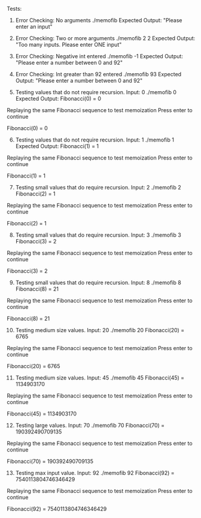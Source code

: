 Tests:
1. Error Checking: No arguments
./memofib
Expected Output: "Please enter an input"

2. Error Checking: Two or more arguments
./memofib 2 2
Expected Output: "Too many inputs. Please enter ONE input"

3. Error Checking: Negative int entered
./memofib -1
Expected Output: "Please enter a number between 0 and 92"

4. Error Checking: Int greater than 92 entered
./memofib 93
Expected Output: "Please enter a number between 0 and 92"

5. Testing values that do not require recursion. Input: 0
./memofib 0
Expected Output:
Fibonacci(0) = 0

Replaying the same Fibonacci sequence to test memoization
Press enter to continue

Fibonacci(0) = 0

6. Testing values that do not require recursion. Input: 1
./memofib 1
Expected Output:
Fibonacci(1) = 1

Replaying the same Fibonacci sequence to test memoization
Press enter to continue

Fibonacci(1) = 1

7. Testing small values that do require recursion. Input: 2
./memofib 2
Fibonacci(2) = 1

Replaying the same Fibonacci sequence to test memoization
Press enter to continue

Fibonacci(2) = 1

8. Testing small values that do require recursion. Input: 3
./memofib 3
Fibonacci(3) = 2

Replaying the same Fibonacci sequence to test memoization
Press enter to continue

Fibonacci(3) = 2

9. Testing small values that do require recursion. Input: 8
./memofib 8
Fibonacci(8) = 21

Replaying the same Fibonacci sequence to test memoization
Press enter to continue

Fibonacci(8) = 21

10. Testing medium size values. Input: 20
./memofib 20
Fibonacci(20) = 6765

Replaying the same Fibonacci sequence to test memoization
Press enter to continue

Fibonacci(20) = 6765

11. Testing medium size values. Input: 45
./memofib 45
Fibonacci(45) = 1134903170

Replaying the same Fibonacci sequence to test memoization
Press enter to continue

Fibonacci(45) = 1134903170

12. Testing large values. Input: 70
./memofib 70
Fibonacci(70) = 190392490709135

Replaying the same Fibonacci sequence to test memoization
Press enter to continue

Fibonacci(70) = 190392490709135

13. Testing max input value. Input: 92
./memofib 92
Fibonacci(92) = 7540113804746346429

Replaying the same Fibonacci sequence to test memoization
Press enter to continue

Fibonacci(92) = 7540113804746346429